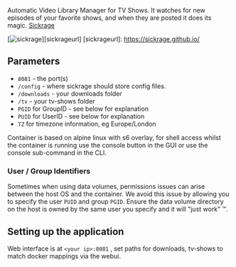 Automatic Video Library Manager for TV Shows. It watches for new episodes of your favorite shows, and when they are posted it does its magic. [Sickrage](https://sickrage.github.io/)

[![sickrage](https://raw.githubusercontent.com/linuxserver/docker-templates/master/linuxserver.io/img/sickrage-banner.png)][sickrageurl]
[sickrageurl]: https://sickrage.github.io/

## Parameters

* `8081` - the port(s)
* `/config` - where sickrage should store config files.
* `/downloads` - your downloads folder
* `/tv` - your tv-shows folder
* `PGID` for GroupID - see below for explanation
* `PUID` for UserID - see below for explanation
* `TZ` for timezone information, eg Europe/London

Container is based on alpine linux with s6 overlay, for shell access whilst the container is running use the console button in the GUI or use the console sub-command in the CLI.

### User / Group Identifiers

Sometimes when using data volumes, permissions issues can arise between the host OS and the container. We avoid this issue by allowing you to specify the user `PUID` and group `PGID`. Ensure the data volume directory on the host is owned by the same user you specify and it will "just work" ™.

## Setting up the application 

Web interface is at `<your ip>:8081` , set paths for downloads, tv-shows to match docker mappings via the webui.
